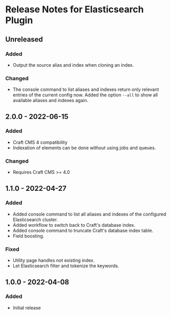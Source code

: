 # Release Notes for Elasticsearch Plugin

## Unreleased

### Added

- Output the source alias and index when cloning an index.

### Changed

- The console command to list aliases and indexes return only relevant entries of the current config now. Added the option `--all` to show all available aliases and indexes again. 

## 2.0.0 - 2022-06-15

### Added

- Craft CMS 4 compatibility
- Indexation of elements can be done without using jobs and queues.

### Changed

- Requires Craft CMS >= 4.0

## 1.1.0 - 2022-04-27

### Added

- Added console command to list all aliases and indexes of the configured Elasticsearch cluster.
- Added workflow to switch back to Craft's database index.
- Added console command to truncate Craft's database index table.
- Field boosting.

### Fixed

- Utility page handles not existing index.
- Let Elasticsearch filter and tokenize the keywords.

## 1.0.0 - 2022-04-08

### Added

- Initial release

